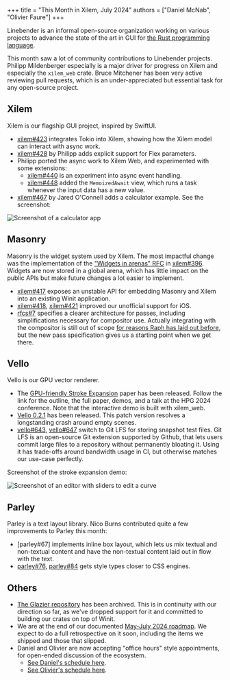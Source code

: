 +++
title = "This Month in Xilem, July 2024"
authors = ["Daniel McNab", "Olivier Faure"]
+++

Linebender is an informal open-source organization working on various projects to advance the state of the art in GUI for [the Rust programming language](https://rust-lang.org).

This month saw a lot of community contributions to Linebender projects.
Philipp Mildenberger especially is a major driver for progress on Xilem and especially the `xilem_web` crate.
Bruce Mitchener has been very active reviewing pull requests, which is an under-appreciated but essential task for any open-source project.

## Xilem

Xilem is our flagship GUI project, inspired by SwiftUI.

- [xilem#423][] integrates Tokio into Xilem, showing how the Xilem model can interact with async work.
- [xilem#428][] by Philipp adds explicit support for Flex parameters.
- Philipp ported the async work to Xilem Web, and experimented with some extensions:
  - [xilem#440][] is an experiment into async event handling.
  - [xilem#448][] added the `MemoizedAwait` view, which runs a task whenever the input data has a new value.
- [xilem#467][] by Jared O'Connell adds a calculator example.
See the screenshot:

![Screenshot of a calculator app](/calculator_example.png)

## Masonry

Masonry is the widget system used by Xilem.
The most impactful change was the implementation of the ["Widgets in arenas" RFC](https://github.com/linebender/rfcs/blob/main/rfcs/0006-widgets-in-arenas.md) in [xilem#396][].
Widgets are now stored in a global arena, which has little impact on the public APIs but make future changes a lot easier to implement.

- [xilem#417][] exposes an unstable API for embedding Masonry and Xilem into an existing Winit application.
- [xilem#418][], [xilem#421][] improved our unofficial support for iOS.
- [rfcs#7][] specifies a clearer architecture for passes, including simplifications necessary for compositor use.
  Actually integrating with the compositor is still out of scope [for reasons Raph has laid out before](https://raphlinus.github.io/ui/graphics/2020/09/13/compositor-is-evil.html), but the new pass specification gives us a starting point when we get there.

## Vello

Vello is our GPU vector renderer.

- The [GPU-friendly Stroke Expansion](https://linebender.org/gpu-stroke-expansion-paper/) paper has been released.
  Follow the link for the outline, the full paper, demos, and a talk at the HPG 2024 conference.
  Note that the interactive demo is built with xilem_web.
- [Vello 0.2.1](https://github.com/linebender/vello/releases/tag/v0.2.1) has been released.
  This patch version resolves a longstanding crash around empty scenes.
- [vello#643][], [vello#647][] switch to Git LFS for storing snapshot test files.
  Git LFS is an open-source Git extension supported by Github, that lets users commit large files to a repository without permanently bloating it.
  Using it has trade-offs around bandwidth usage in CI, but otherwise matches our use-case perfectly.

Screenshot of the stroke expansion demo:

![Screenshot of an editor with sliders to edit a curve](/stroke_expansion_demo.png)

## Parley

Parley is a text layout library.
Nico Burns contributed quite a few improvements to Parley this month:

- [parley#67] implements inline box layout, which lets us mix textual and non-textual content and have the non-textual content laid out in flow with the text.
- [parley#76], [parley#84] gets style types closer to CSS engines.

## Others

- [The Glazier repository](https://github.com/linebender/glazier/) has been archived.
  This is in continuity with our direction so far, as we've dropped support for it and committed to building our crates on top of Winit.
- We are at the end of our documented [May-July 2024 roadmap](@/blog/2024-06-17-roadmap-may-2024.md).
  We expect to do a full retrospective on it soon, including the items we shipped and those that slipped.
- Daniel and Olivier are now accepting "office hours" style appointments, for open-ended discussion of the ecosystem.
  - [See Daniel's schedule here](https://calendar.google.com/calendar/u/0/appointments/schedules/AcZssZ32eQYJ9DtZ_wJaYNtT36YioETiloZDIdImFpBFRo5-XsqGzpikgkg47LPsiHhpiwiQ1orOwwW2).
  - [See Olivier's schedule here](https://calendar.google.com/calendar/u/0/appointments/schedules/AcZssZ2t767ZRETD_TkRI_VxK2ZTG0VrO9OZ4l7HvTxefhtJcg85iK0ZN7zWNnAEZtH0Dn7C1GKxrmYM).

[xilem#417]: https://github.com/linebender/xilem/pull/417
[xilem#418]: https://github.com/linebender/xilem/pull/418
[xilem#421]: https://github.com/linebender/xilem/pull/421
[xilem#423]: https://github.com/linebender/xilem/pull/423
[xilem#428]: https://github.com/linebender/xilem/pull/428
[xilem#440]: https://github.com/linebender/xilem/pull/440
[xilem#448]: https://github.com/linebender/xilem/pull/448
[xilem#396]: https://github.com/linebender/xilem/pull/396
[rfcs#7]: https://github.com/linebender/rfcs/pull/7
[vello#643]: https://github.com/linebender/vello/pull/643
[vello#647]: https://github.com/linebender/vello/pull/647
[parley#76]: https://github.com/linebender/parley/pull/76
[parley#84]: https://github.com/linebender/parley/pull/84
[xilem#467]: https://github.com/linebender/xilem/pull/467
